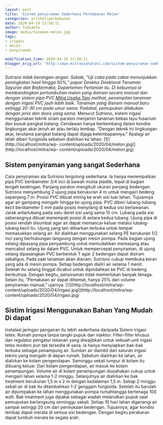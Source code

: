 ```yaml
---
layout: post
title: 'Sistem penyiraman Sederhana Perkebunan Melon'
categories: artikel|perkebunan
date: 2020-04-19 13:58:11
author: Yudianto
image: media/tanaman-melon.jpg
tags:
- irigasi
- melon
- penyiraman

modification_time: 2020-04-19 13:58:11
blogger_orig_url: "http://www.mitrausahatani.com/sistem-penyiraman-sederhana-perkebunan.html"
---
```


_Sutrisno tidak berangan-angan. Sebab, “Uji coba pada cabai menunjukkan
peningkatan hasil hingga 50%,” papar Direktur Direktorat Tanaman Sayuran dan
Biofarmaka, Departemen Pertanian itu. Di kebunnya ia membandingkan pertumbuhan
melon yang disiram secara manual dan dengan sistem pipa PVC.[Mitra Usaha
Tani](https://www.mitrausahatani.com) melihat, penampilan tanaman dengan irigasi PVC
jauh lebih baik. Tanaman yang disiram manual baru setinggi 20-30 cm pada umur
sama. Padahal, pemupukan dilakukan dengan jenis dan dosis yang sama._ Menurut
Sutrisno, sistem irigasi menggunakan teknik siram paralon menjamin tanaman
bebas layu fusarium dan busuk pangkal batang. Cendawan hanya berkembang dalam
kondisi lingkungan akar jenuh air atau terlalu lembap. “Dengan teknik ini
lingkungan akar, terutama pangkal batang dapat dijaga kelembapannya.” Apalagi
air telah diberi fungisida sebelum dialirkan ke lahan.
[![](http://localhost/mitra/wp-
content/uploads/2020/04/melon.jpg)](http://localhost/mitra/wp-
content/uploads/2020/04/melon.jpg)

## Sistem penyiraman yang sangat Sederhana

Cara penyiraman ala Sutrisno tergolong sederhana. Ia hanya menempatkan pipa
PVC berdiameter 3/4 inci di bawah mulsa plastik, tepat di bagian tengah
bedengan. Panjang paralon mengikuti ukuran panjang bedengan. Sutrisno
menyambung 2 ujung pipa berukuran 4 m untuk mengairi bedeng sepanjang 7 m.
Posisi PVC dibuat miring ke arah sisi luar lahan. Tujuannya agar air gampang
mengalir hingga ke ujung pipa. PVC diberi lubang-lubang kecil berdiameter 5 mm
pada posisi menyilang di kedua sisi berlawanan. Jarak antarlubang pada satu
deret sisi yang sama 15 cm. Lubang pada sisi seberangnya dibuat menempati
posisi di antara kedua lubang. Ujung pipa di posisi rendah disumbat agar air
dapat memancar keluar melalui lubang-lubang kecil itu. Ujung yang lain
dibiarkan terbuka untuk tempat memasukkan selang air. Air dialirkan
menggunakan selang PE berukuran 1/2 inci yang berhubungan langsung dengan
mesin pompa. Pada bagian ujung selang dipasang pipa penyambung untuk
memudahkan memasang atau mencabut selang ke dalam PVC. Untuk mempercepat
penyiraman, di ujung selang dipasangkan PVC berbentuk T agar 2 bedengan dapat
disiram sekaligus. Pada saat tanaman akan disiram, Sutrisno cukup membuka
keran yang ada di mesin pompa. Setiap bedengan dialiri air selama 1 menit.
Setelah itu selang tinggal dicabut untuk dipindahkan ke PVC di bedeng
berikutnya. Dengan begitu, penyiraman tidak memerlukan banyak tenaga. Selain
itu, “Pemakaian air dapat dihemat, hanya 25% dari volume penyiraman manual,”
ujarnya. [![](http://localhost/mitra/wp-
content/uploads/2020/04/irigasi.jpg)](http://localhost/mitra/wp-
content/uploads/2020/04/irigasi.jpg)

## Sistim Irigasi Menggunakan Bahan Yang Mudah Di dapat

Instalasi jaringan pengairan itu lebih sederhana daripada Sistem irigasi
tetes. Rumah pompa tanpa tangki pupuk dan injektor. Filter-filter khusus dan
regulator pengatur tekanan yang diwajibkan untuk sebuah unit irigasi tetes
modern pun tak tersedia di sana. Ia hanya menyiapkan bak-bak terbuka sebagai
penampung air. Sumber air diambil dari saluran irigasi teknis yang mengalir di
depan rumah. Sebelum dialirkan ke lahan, air dialirkan ke kolam pengendapan.
Seminggu sekali lumpur di kolam itu dibuang keluar. Dari kolam pengendapan,
air masuk ke kolam penampungan. Volume air di kolam penampungan diusahakan
cukup untuk mengairi lahan selama 1-2 minggu. Selanjutnya air dialirkan ke bak
treatment berukuran 1,5 m x 2 m dengan kedalaman 1,5 m. Setiap 2 minggu sekali
air di bak itu ditambahkan 1-2 genggam fungisida. Setelah itu barulah air
dipompakan ke lahan menggunakan pompa rumahtangga bertenaga 100 watt. Bak
treatment juga dipakai sebagai wadah melarutkan pupuk saat pemupukan
berlangsung seminggu sekali. Setiap 10 hari lahan digenangi air sampai
setinggi 20 cm dari permukaan bedengan. Tujuannya, agar kondisi lembap dapat
merata di semua sisi bedengan. Dengan begitu perakaran dapat tumbuh merata ke
segala arah.


